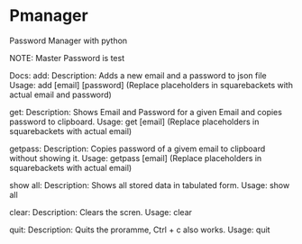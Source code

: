 # Pmanager
Password Manager with python

NOTE: Master Password is test

Docs:
add:
  Description:
    Adds a new email and a password to json file
  Usage:
    add [email] [password] (Replace placeholders in squarebackets with actual email and password)

get:
  Description:
    Shows Email and Password for a given Email and copies password to clipboard.
  Usage:
    get [email] (Replace placeholders in squarebackets with actual email)

getpass:
  Description:
    Copies password of a givem email to clipboard without showing it.
  Usage:
    getpass [email] (Replace placeholders in squarebackets with actual email) 

show all:
  Description:
    Shows all stored data in tabulated form.
  Usage:
    show all

clear:
  Description:
    Clears the scren.
  Usage:
    clear 
 
quit:
  Description:
    Quits the proramme, Ctrl + c also works.
  Usage:
    quit
 
